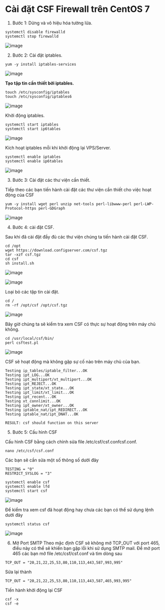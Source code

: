 # Cài đặt CSF Firewall trên CentOS 7

1. Bước 1: Dừng và vô hiệu hóa tường lửa.

```
systemctl disable firewalld 
systemctl stop firewalld
```

![image](https://user-images.githubusercontent.com/62273292/166622653-2a0ecff4-53b9-4927-a7b1-9e382a22119c.png)


2. Bước 2: Cài đặt iptables.

`yum -y install iptables-services`

![image](https://user-images.githubusercontent.com/62273292/166622742-6ce1d74b-a42c-4493-9a77-73efc0b7e350.png)

**Tạo tập tin cần thiết bởi iptables.**

```
touch /etc/sysconfig/iptables 
touch /etc/sysconfig/iptables6
```

![image](https://user-images.githubusercontent.com/62273292/166622803-986e78ca-672b-4b8c-b462-737f10cbf2c9.png)

Khởi động iptables.

```
systemctl start iptables 
systemctl start ip6tables
```

![image](https://user-images.githubusercontent.com/62273292/166623068-25d9925c-774f-4a7c-998e-0da6461745bd.png)


Kích hoạt iptables mỗi khi khởi động lại VPS/Server.

```
systemctl enable iptables 
systemctl enable ip6tables
```

![image](https://user-images.githubusercontent.com/62273292/166623102-d380611c-d6e2-490e-b957-9141191341e7.png)


3. Bước 3: Cài đặt các thư viện cần thiết.

Tiếp theo các bạn tiến hành cài đặt các thư viện cần thiết cho việc hoạt động của CSF

`yum -y install wget perl unzip net-tools perl-libwww-perl perl-LWP-Protocol-https perl-GDGraph`

![image](https://user-images.githubusercontent.com/62273292/166623155-84b7964a-7c70-446f-91f7-76af86aeddf3.png)


4. Bước 4:  cài đặt CSF.

Sau khi đã cài đặt đầy đủ các thư viện chúng ta tiến hành cài đặt CSF.

```
cd /opt
wget https://download.configserver.com/csf.tgz 
tar -xzf csf.tgz 
cd csf 
sh install.sh
```

![image](https://user-images.githubusercontent.com/62273292/166623529-ac957022-2053-4bdc-a8f6-8708043d61ad.png)

![image](https://user-images.githubusercontent.com/62273292/166623613-4ce4a77d-5049-4d57-8e1c-e6b32bab4794.png)


Loại bỏ các tập tin cài đặt.

```
cd /
rm -rf /opt/csf /opt/csf.tgz
```
![image](https://user-images.githubusercontent.com/62273292/166623723-a985c1da-6413-4160-b8dd-01ce3a0995f9.png)


Bây giờ chúng ta sẽ kiểm tra xem CSF có thực sự hoạt động trên máy chủ không.
```
cd /usr/local/csf/bin/
perl csftest.pl
```

![image](https://user-images.githubusercontent.com/62273292/166623803-9a1a70a4-d6a2-4fcb-b3d2-422f852e4e55.png)

CSF sẽ hoạt động mà không gặp sự cố nào trên máy chủ của bạn.

```
Testing ip_tables/iptable_filter...OK
Testing ipt_LOG...OK
Testing ipt_multiport/xt_multiport...OK
Testing ipt_REJECT...OK
Testing ipt_state/xt_state...OK
Testing ipt_limit/xt_limit...OK
Testing ipt_recent...OK
Testing xt_connlimit...OK
Testing ipt_owner/xt_owner...OK
Testing iptable_nat/ipt_REDIRECT...OK
Testing iptable_nat/ipt_DNAT...OK

RESULT: csf should function on this server
```

5. Bước 5: Cấu hình CSF

Cấu hình CSF bằng cách chỉnh sửa file /etc/csf/csf.confcsf.conf.

`nano /etc/csf/csf.conf`


Các bạn sẽ cần sửa một số thông số dưới đây

```
TESTING = "0"
RESTRICT_SYSLOG = "3"
```


```
systemctl enable csf
systemctl enable lfd
systemctl start csf
```

![image](https://user-images.githubusercontent.com/62273292/166624865-70bb2107-0df6-4d33-a2a9-b631e89398fb.png)


Để kiểm tra xem csf đã hoạt động hay chưa các bạn có thể sử dụng lệnh dưới đây

`systemctl status csf`

![image](https://user-images.githubusercontent.com/62273292/166625278-567be6c0-4ae9-47b7-b3bc-83b7f6f7da70.png)


6. Mở Port SMTP
Theo mặc định CSF sẽ không mở TCP_OUT với port 465, điều này có thể sẽ khiến bạn gặp lỗi khi sử dụng SMTP mail. Để mở port 465 các bạn mở file /etc/csf/csf.conf và tìm dòng sau

`TCP_OUT = "20,21,22,25,53,80,110,113,443,587,993,995"`

Sửa lại thành

`TCP_OUT = "20,21,22,25,53,80,110,113,443,587,465,993,995"`

Tiến hành khởi động lại CSF

```
csf -x
csf -e
```











